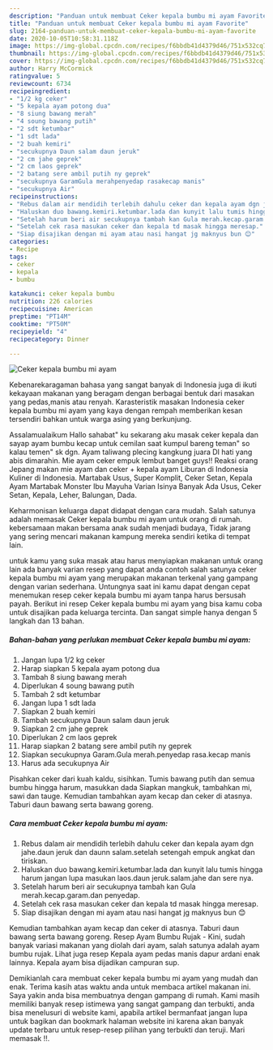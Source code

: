 ```yaml
---
description: "Panduan untuk membuat Ceker kepala bumbu mi ayam Favorite"
title: "Panduan untuk membuat Ceker kepala bumbu mi ayam Favorite"
slug: 2164-panduan-untuk-membuat-ceker-kepala-bumbu-mi-ayam-favorite
date: 2020-10-05T10:58:31.118Z
image: https://img-global.cpcdn.com/recipes/f6bbdb41d4379d46/751x532cq70/ceker-kepala-bumbu-mi-ayam-foto-resep-utama.jpg
thumbnail: https://img-global.cpcdn.com/recipes/f6bbdb41d4379d46/751x532cq70/ceker-kepala-bumbu-mi-ayam-foto-resep-utama.jpg
cover: https://img-global.cpcdn.com/recipes/f6bbdb41d4379d46/751x532cq70/ceker-kepala-bumbu-mi-ayam-foto-resep-utama.jpg
author: Harry McCormick
ratingvalue: 5
reviewcount: 6734
recipeingredient:
- "1/2 kg ceker"
- "5 kepala ayam potong dua"
- "8 siung bawang merah"
- "4 soung bawang putih"
- "2 sdt ketumbar"
- "1 sdt lada"
- "2 buah kemiri"
- "secukupnya Daun salam daun jeruk"
- "2 cm jahe geprek"
- "2 cm laos geprek"
- "2 batang sere ambil putih ny geprek"
- "secukupnya GaramGula merahpenyedap rasakecap manis"
- "secukupnya Air"
recipeinstructions:
- "Rebus dalam air mendidih terlebih dahulu ceker dan kepala ayam dgn jahe.daun jeruk dan daunn salam.setelah setengah empuk angkat dan tiriskan."
- "Haluskan duo bawang.kemiri.ketumbar.lada dan kunyit lalu tumis hingga harum jangan lupa masukan laos.daun jeruk.salam.jahe dan sere nya."
- "Setelah harum beri air secukupnya tambah kan Gula merah.kecap.garam.dan penyedap."
- "Setelah cek rasa masukan ceker dan kepala td masak hingga meresap."
- "Siap disajikan dengan mi ayam atau nasi hangat jg maknyus bun 😊"
categories:
- Recipe
tags:
- ceker
- kepala
- bumbu

katakunci: ceker kepala bumbu 
nutrition: 226 calories
recipecuisine: American
preptime: "PT14M"
cooktime: "PT50M"
recipeyield: "4"
recipecategory: Dinner

---
```



![Ceker kepala bumbu mi ayam](https://img-global.cpcdn.com/recipes/f6bbdb41d4379d46/751x532cq70/ceker-kepala-bumbu-mi-ayam-foto-resep-utama.jpg)

Kebenarekaragaman bahasa yang sangat banyak di Indonesia juga di ikuti kekayaan makanan yang beragam dengan berbagai bentuk dari masakan yang pedas,manis atau renyah. Karasteristik masakan Indonesia ceker kepala bumbu mi ayam yang kaya dengan rempah memberikan kesan tersendiri bahkan untuk warga asing yang berkunjung.


Assalamualaikum Hallo sahabat&#34; ku sekarang aku masak ceker kepala dan sayap ayam bumbu kecap untuk cemilan saat kumpul bareng teman&#34; so kalau temen&#34; sk dgn. Ayam taliwang plecing kangkung juara DI hati yang abis dimarahin. Mie ayam ceker empuk lembut banget guys‼️ Reaksi orang Jepang makan mie ayam dan ceker + kepala ayam Liburan di Indonesia Kuliner di Indonesia. Martabak Usus, Super Komplit, Ceker Setan, Kepala Ayam Martabak Monster Ibu Mayuha Varian Isinya Banyak Ada Usus, Ceker Setan, Kepala, Leher, Balungan, Dada.

Keharmonisan keluarga dapat didapat dengan cara mudah. Salah satunya adalah memasak Ceker kepala bumbu mi ayam untuk orang di rumah. kebersamaan makan bersama anak sudah menjadi budaya, Tidak jarang yang sering mencari makanan kampung mereka sendiri ketika di tempat lain.

untuk kamu yang suka masak atau harus menyiapkan makanan untuk orang lain ada banyak varian resep yang dapat anda contoh salah satunya ceker kepala bumbu mi ayam yang merupakan makanan terkenal yang gampang dengan varian sederhana. Untungnya saat ini kamu dapat dengan cepat menemukan resep ceker kepala bumbu mi ayam tanpa harus bersusah payah.
Berikut ini resep Ceker kepala bumbu mi ayam yang bisa kamu coba untuk disajikan pada keluarga tercinta. Dan sangat simple hanya dengan 5 langkah dan 13 bahan.


<!--inarticleads1-->

##### Bahan-bahan yang perlukan membuat Ceker kepala bumbu mi ayam:

1. Jangan lupa 1/2 kg ceker
1. Harap siapkan 5 kepala ayam potong dua
1. Tambah 8 siung bawang merah
1. Diperlukan 4 soung bawang putih
1. Tambah 2 sdt ketumbar
1. Jangan lupa 1 sdt lada
1. Siapkan 2 buah kemiri
1. Tambah secukupnya Daun salam daun jeruk
1. Siapkan 2 cm jahe geprek
1. Diperlukan 2 cm laos geprek
1. Harap siapkan 2 batang sere ambil putih ny geprek
1. Siapkan secukupnya Garam.Gula merah.penyedap rasa.kecap manis
1. Harus ada secukupnya Air


Pisahkan ceker dari kuah kaldu, sisihkan. Tumis bawang putih dan semua bumbu hingga harum, masukkan dada Siapkan mangkuk, tambahkan mi, sawi dan tauge. Kemudian tambahkan ayam kecap dan ceker di atasnya. Taburi daun bawang serta bawang goreng. 

<!--inarticleads2-->

##### Cara membuat  Ceker kepala bumbu mi ayam:

1. Rebus dalam air mendidih terlebih dahulu ceker dan kepala ayam dgn jahe.daun jeruk dan daunn salam.setelah setengah empuk angkat dan tiriskan.
1. Haluskan duo bawang.kemiri.ketumbar.lada dan kunyit lalu tumis hingga harum jangan lupa masukan laos.daun jeruk.salam.jahe dan sere nya.
1. Setelah harum beri air secukupnya tambah kan Gula merah.kecap.garam.dan penyedap.
1. Setelah cek rasa masukan ceker dan kepala td masak hingga meresap.
1. Siap disajikan dengan mi ayam atau nasi hangat jg maknyus bun 😊


Kemudian tambahkan ayam kecap dan ceker di atasnya. Taburi daun bawang serta bawang goreng. Resep Ayam Bumbu Rujak - Kini, sudah banyak variasi makanan yang diolah dari ayam, salah satunya adalah ayam bumbu rujak. Lihat juga resep Kepala ayam pedas manis dapur ardani enak lainnya. Kepala ayam bisa dijadikan campuran sup. 

Demikianlah cara membuat ceker kepala bumbu mi ayam yang mudah dan enak. Terima kasih atas waktu anda untuk membaca artikel makanan ini. Saya yakin anda bisa membuatnya dengan gampang di rumah. Kami masih memiliki banyak resep istimewa yang sangat gampang dan terbukti, anda bisa menelusuri di website kami, apabila artikel bermanfaat jangan lupa untuk bagikan dan bookmark halaman website ini karena akan banyak update terbaru untuk resep-resep pilihan yang terbukti dan teruji. Mari memasak !!. 
